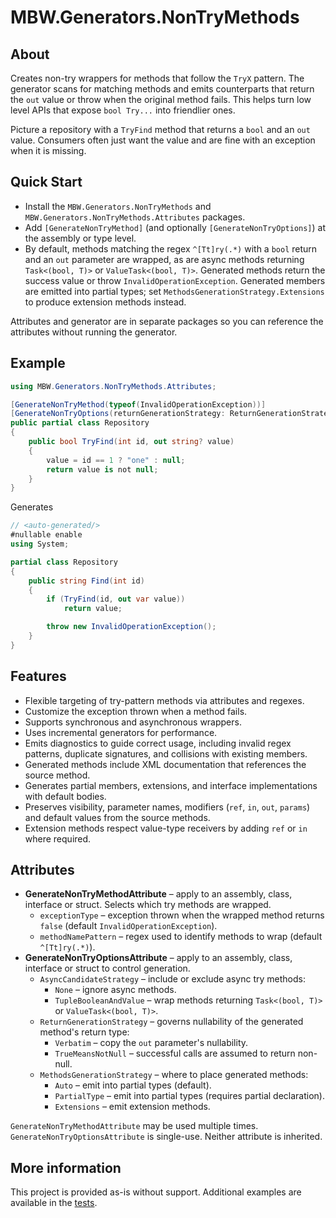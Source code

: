 # MBW.Generators.NonTryMethods

## About
Creates non-try wrappers for methods that follow the `TryX` pattern. The generator scans for matching methods and emits counterparts that return the `out` value or throw when the original method fails. This helps turn low level APIs that expose `bool Try...` into friendlier ones.

Picture a repository with a `TryFind` method that returns a `bool` and an `out` value. Consumers often just want the value and are fine with an exception when it is missing.

## Quick Start
- Install the `MBW.Generators.NonTryMethods` and `MBW.Generators.NonTryMethods.Attributes` packages.
- Add `[GenerateNonTryMethod]` (and optionally `[GenerateNonTryOptions]`) at the assembly or type level.
- By default, methods matching the regex `^[Tt]ry(.*)` with a `bool` return and an `out` parameter are wrapped, as are async methods returning `Task<(bool, T)>` or `ValueTask<(bool, T)>`. Generated methods return the success value or throw `InvalidOperationException`. Generated members are emitted into partial types; set `MethodsGenerationStrategy.Extensions` to produce extension methods instead.

Attributes and generator are in separate packages so you can reference the attributes without running the generator.

## Example
```csharp
using MBW.Generators.NonTryMethods.Attributes;

[GenerateNonTryMethod(typeof(InvalidOperationException))]
[GenerateNonTryOptions(returnGenerationStrategy: ReturnGenerationStrategy.TrueMeansNotNull)]
public partial class Repository
{
    public bool TryFind(int id, out string? value)
    {
        value = id == 1 ? "one" : null;
        return value is not null;
    }
}
```
Generates
```csharp
// <auto-generated/>
#nullable enable
using System;

partial class Repository
{
    public string Find(int id)
    {
        if (TryFind(id, out var value))
            return value;

        throw new InvalidOperationException();
    }
}
```

## Features
- Flexible targeting of try-pattern methods via attributes and regexes.
- Customize the exception thrown when a method fails.
- Supports synchronous and asynchronous wrappers.
- Uses incremental generators for performance.
- Emits diagnostics to guide correct usage, including invalid regex patterns, duplicate signatures, and collisions with existing members.
- Generated methods include XML documentation that references the source method.
- Generates partial members, extensions, and interface implementations with default bodies.
- Preserves visibility, parameter names, modifiers (`ref`, `in`, `out`, `params`) and default values from the source methods.
- Extension methods respect value-type receivers by adding `ref` or `in` where required.

## Attributes
- **GenerateNonTryMethodAttribute** – apply to an assembly, class, interface or struct. Selects which try methods are wrapped.
  - `exceptionType` – exception thrown when the wrapped method returns `false` (default `InvalidOperationException`).
  - `methodNamePattern` – regex used to identify methods to wrap (default `^[Tt]ry(.*)`).
- **GenerateNonTryOptionsAttribute** – apply to an assembly, class, interface or struct to control generation.
  - `AsyncCandidateStrategy` – include or exclude async try methods:
    - `None` – ignore async methods.
    - `TupleBooleanAndValue` – wrap methods returning `Task<(bool, T)>` or `ValueTask<(bool, T)>`.
  - `ReturnGenerationStrategy` – governs nullability of the generated method's return type:
    - `Verbatim` – copy the `out` parameter's nullability.
    - `TrueMeansNotNull` – successful calls are assumed to return non-null.
  - `MethodsGenerationStrategy` – where to place generated methods:
    - `Auto` – emit into partial types (default).
    - `PartialType` – emit into partial types (requires partial declaration).
    - `Extensions` – emit extension methods.

`GenerateNonTryMethodAttribute` may be used multiple times. `GenerateNonTryOptionsAttribute` is single-use. Neither attribute is inherited.

## More information
This project is provided as-is without support. Additional examples are available in the [tests](../MBW.Generators.NonTryMethods.Tests).
